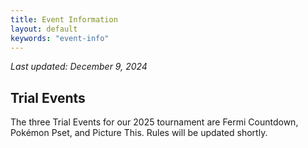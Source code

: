```yaml
---
title: Event Information
layout: default
keywords: "event-info"
---
```

_Last updated: December 9, 2024_

## Trial Events

The three Trial Events for our 2025 tournament are Fermi Countdown, Pokémon Pset, and Picture This. Rules will be updated shortly.
